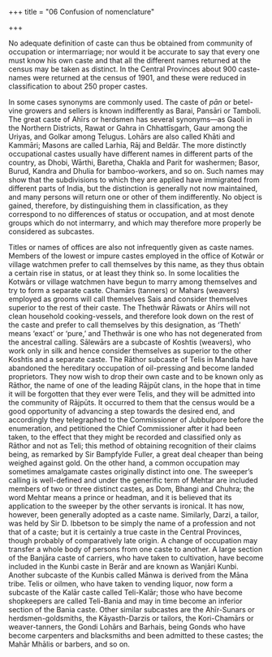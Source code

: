 +++
title = "06 Confusion of nomenclature"

+++

No adequate definition of caste can thus be obtained from community of occupation or intermarriage; nor would it be accurate to say that every one must know his own caste and that all the different names returned at the census may be taken as distinct. In the Central Provinces about 900 caste-names were returned at the census of 1901, and these were reduced in classification to about 250 proper castes. 

In some cases synonyms are commonly used. The caste of *pān* or betel-vine growers and sellers is known indifferently as Barai, Pansāri or Tamboli. The great caste of Ahīrs or herdsmen has several synonyms—as Gaoli in the Northern Districts, Rawat or Gahra in Chhattīsgarh, Gaur among the Uriyas, and Golkar among Telugus. Lohārs are also called Khāti and Kammāri; Masons are called Larhia, Rāj and Beldār. The more distinctly occupational castes usually have different names in different parts of the country, as Dhobi, Wārthi, Baretha, Chakla and Parit for washermen; Basor, Burud, Kandra and Dhulia for bamboo-workers, and so on. Such names may show that the subdivisions to which they are applied have immigrated from different parts of India, but the distinction is generally not now maintained, and many persons will return one or other of them indifferently. No object is gained, therefore, by distinguishing them in classification, as they correspond to no differences of status or occupation, and at most denote groups which do not intermarry, and which may therefore more properly be considered as subcastes. 

Titles or names of offices are also not infrequently given as caste names. Members of the lowest or impure castes employed in the office of Kotwār or village watchmen prefer to call themselves by this name, as they thus obtain a certain rise in status, or at least they think so. In some localities the Kotwārs or village watchmen have begun to marry among themselves and try to form a separate caste. Chamārs \(tanners\) or Mahars \(weavers\) employed as grooms will call themselves Sais and consider themselves superior to the rest of their caste. The Thethwār Rāwats or Ahīrs will not clean household cooking-vessels, and therefore look down on the rest of the caste and prefer to call themselves by this designation, as ‘Theth’ means ‘exact’ or ‘pure,’ and Thethwār is one who has not degenerated from the ancestral calling. Sālewārs are a subcaste of Koshtis \(weavers\), who work only in silk and hence consider themselves as superior to the other Koshtis and a separate caste. The Rāthor subcaste of Telis in Mandla have abandoned the hereditary occupation of oil-pressing and become landed proprietors. They now wish to drop their own caste and to be known only as Rāthor, the name of one of the leading Rājpūt clans, in the hope that in time it will be forgotten that they ever were Telis, and they will be admitted into the community of Rājpūts. It occurred to them that the census would be a good opportunity of advancing a step towards the desired end, and accordingly they telegraphed to the Commissioner of Jubbulpore before the enumeration, and petitioned the Chief Commissioner after it had been taken, to the effect that they might be recorded and classified only as Rāthor and not as Teli; this method of obtaining recognition of their claims being, as remarked by Sir Bampfylde Fuller, a great deal cheaper than being weighed against gold. On the other hand, a common occupation may sometimes amalgamate castes originally distinct into one. The sweeper’s calling is well-defined and under the generific term of Mehtar are included members of two or three distinct castes, as Dom, Bhangi and Chuhra; the word Mehtar means a prince or headman, and it is believed that its application to the sweeper by the other servants is ironical. It has now, however, been generally adopted as a caste name. Similarly, Darzi, a tailor, was held by Sir D. Ibbetson to be simply the name of a profession and not that of a caste; but it is certainly a true caste in the Central Provinces, though probably of comparatively late origin. A change of occupation may transfer a whole body of persons from one caste to another. A large section of the Banjāra caste of carriers, who have taken to cultivation, have become included in the Kunbi caste in Berār and are known as Wanjāri Kunbi. Another subcaste of the Kunbis called Mānwa is derived from the Māna tribe. Telis or oilmen, who have taken to vending liquor, now form a subcaste of the Kalār caste called Teli-Kalār; those who have become shopkeepers are called Teli-Bania and may in time become an inferior section of the Bania caste. Other similar subcastes are the Ahīr-Sunars or herdsmen-goldsmiths, the Kāyasth-Darzis or tailors, the Kori-Chamārs or weaver-tanners, the Gondi Lohārs and Barhais, being Gonds who have become carpenters and blacksmiths and been admitted to these castes; the Mahār Mhālis or barbers, and so on. 

